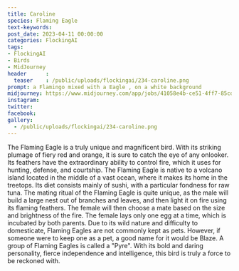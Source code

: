 ```yaml
---
title: Caroline
species: Flaming Eagle
text-keywords: 
post_date: 2023-04-11 00:00:00
categories: FlockingAI
tags:
- FlockingAI
- Birds
- MidJourney 
header      :
  teaser    : /public/uploads/flockingai/234-caroline.png
prompt: a Flamingo mixed with a Eagle , on a white background
midjourney: https://www.midjourney.com/app/jobs/41058e4b-ce51-4ff7-85cd-c8cdc33308cb
instagram: 
twitter: 
facebook: 
gallery: 
  - /public/uploads/flockingai/234-caroline.png
---
```


The Flaming Eagle is a truly unique and magnificent bird. With its striking plumage of fiery red and orange, it is sure to catch the eye of any onlooker. Its feathers have the extraordinary ability to control fire, which it uses for hunting, defense, and courtship. The Flaming Eagle is native to a volcano island located in the middle of a vast ocean, where it makes its home in the treetops. Its diet consists mainly of sushi, with a particular fondness for raw tuna. The mating ritual of the Flaming Eagle is quite unique, as the male will build a large nest out of branches and leaves, and then light it on fire using its flaming feathers. The female will then choose a mate based on the size and brightness of the fire. The female lays only one egg at a time, which is incubated by both parents. Due to its wild nature and difficulty to domesticate, Flaming Eagles are not commonly kept as pets. However, if someone were to keep one as a pet, a good name for it would be Blaze. A group of Flaming Eagles is called a "Pyre". With its bold and daring personality, fierce independence and intelligence, this bird is truly a force to be reckoned with.